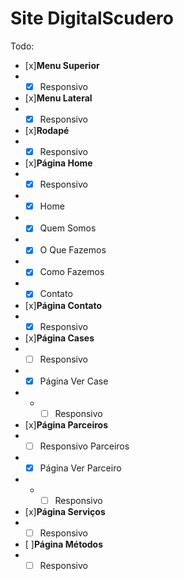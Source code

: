 # Site DigitalScudero

Todo:

- [x]**Menu Superior**
- - [x] Responsivo

- [x]**Menu Lateral**
- - [x] Responsivo

- [x]**Rodapé**
- - [x] Responsivo
- [x]**Página Home**
- - [x] Responsivo
- - [x] Home
- - [x] Quem Somos
- - [x] O Que Fazemos
- - [x] Como Fazemos
- - [x] Contato

- [x]**Página Contato**
- - [x] Responsivo

- [x]**Página Cases**
- - [ ] Responsivo
- - [x] Página Ver Case
- - - [ ] Responsivo

- [x]**Página Parceiros**
- - [ ] Responsivo Parceiros
- - [x] Página Ver Parceiro
- - - [ ] Responsivo

- [x]**Página Serviços**
- - [ ] Responsivo

- [ ]**Página Métodos**
- - [ ] Responsivo
